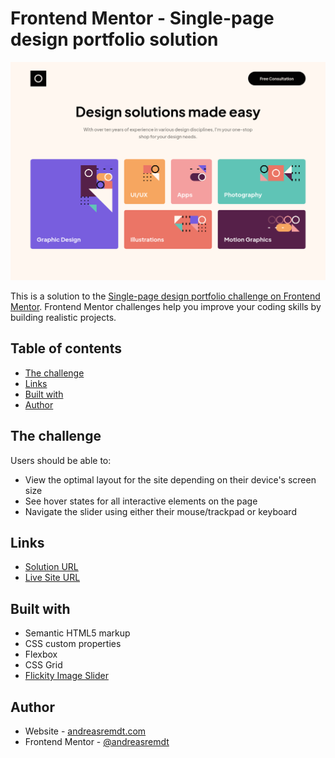# Frontend Mentor - Single-page design portfolio solution

![](./screenshot.png)

This is a solution to the [Single-page design portfolio challenge on Frontend Mentor](https://www.frontendmentor.io/challenges/singlepage-design-portfolio-2MMhyhfKVo). Frontend Mentor challenges help you improve your coding skills by building realistic projects.

## Table of contents

- [The challenge](#the-challenge)
- [Links](#links)
- [Built with](#built-with)
- [Author](#author)

## The challenge

Users should be able to:

- View the optimal layout for the site depending on their device's screen size
- See hover states for all interactive elements on the page
- Navigate the slider using either their mouse/trackpad or keyboard

## Links

- [Solution URL](https://github.com/andreasremdt/fm-challenges/tree/main/single-page-design-portfolio/)
- [Live Site URL](https://fm-challenges-ar.netlify.app/single-page-design-portfolio/)

## Built with

- Semantic HTML5 markup
- CSS custom properties
- Flexbox
- CSS Grid
- [Flickity Image Slider](https://flickity.metafizzy.co/)

## Author

- Website - [andreasremdt.com](https://andreasremdt.com)
- Frontend Mentor - [@andreasremdt](https://www.frontendmentor.io/profile/andreasremdt)
